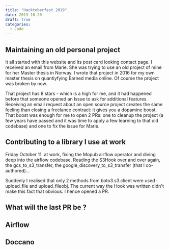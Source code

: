 ```yaml
---
title: "Hacktoberfest 2019"
date: 2019-10-20
draft: true
categories:
  - Code
---
```



## Maintaining an old personal project

It all started with this website and its post card looking contact page.
I received an email from Marie. She was trying to use an old project of mine for her Master thesis in Norway.
I wrote that project in 2016 for my own master thesis on quantiyfying Earned media online. Of course the project was broken by now.

That project has 8 stars - which is a high for me, and it had happened before that someone opened an Issue to ask for additional features. Receiving an email request about an open source project creates the same feeling than closing a freelance contract: it gives you a dopamine boost. That boost was enough for me to open 2 PRs: one to cleanup the project (a few years have passed and it was time to apply a few learning to that old codebase) and one to fix the issue for Marie.

## Contributing to a library I use at work

Friday October 11. at work, fixing the Mopub airflow operator and diving deep into the airflow codebase. Reading the S3Hook over and over again, the gcs_to_s3_transfer, the google_discovery_to_s3_transfer (that I co-authored)...

Suddenly I realised that only 2 methods from boto3.s3.client were used : upload_file and upload_fileobj. The current way the Hook was written didn't make this fact that obvious. I hence opened a PR.

## What will the last PR be ?

## Airflow

## Doccano
